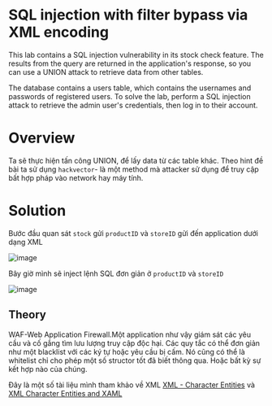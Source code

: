 #  SQL injection with filter bypass via XML encoding

This lab contains a SQL injection vulnerability in its stock check feature. The results from the query are returned in the application's response, so you can use a UNION attack to retrieve data from other tables.

The database contains a users table, which contains the usernames and passwords of registered users. To solve the lab, perform a SQL injection attack to retrieve the admin user's credentials, then log in to their account.

# Overview

Ta sẽ thực hiện tấn công UNION, để lấy data từ các table khác. Theo hint đề bài ta sử dụng `hackvector`- là một method mà attacker sử dụng để truy cập bất hợp pháp vào network hay máy tính.

# Solution

Bước đầu quan sát `stock` gửi `productID` và `storeID` gửi đến application dưới dạng XML

![image](https://user-images.githubusercontent.com/115911041/234872241-9d7d31a7-558a-4e8c-b3d4-fb9a6ad471ac.png)

Bây giờ mình sẽ inject lệnh SQL đơn giản ở `productID` và `storeID`

![image](https://user-images.githubusercontent.com/115911041/234872850-03a34213-55fe-4d11-bb8b-3a337c11ca1d.png)

## Theory

WAF-Web Application Firewall.Một application như vậy giám sát các yêu cầu và cố gắng tìm lưu lượng truy cập độc hại. Các quy tắc có thể đơn giản như một blacklist với các ký tự hoặc yêu cầu bị cấm. Nó cũng có thể là whitelist chỉ cho phép một số structor tốt đã biết thông qua. Hoặc bất kỳ sự kết hợp nào của chúng.

Đây là một số tài liệu mình tham khảo về XML [XML - Character Entities](https://www.tutorialspoint.com/xml/xml_character_entities.htm) và [XML Character Entities and XAML](https://learn.microsoft.com/en-us/dotnet/desktop/xaml-services/xml-character-entities)

